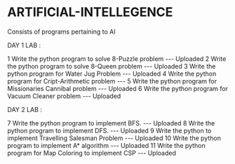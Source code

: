 # ARTIFICIAL-INTELLEGENCE
Consists of programs pertaining to AI 

DAY 1 LAB : 

1 Write the python program to solve 8-Puzzle problem --- Uploaded
2 Write the python program to solve 8-Queen problem --- Uploaded
3 Write the python program for Water Jug Problem --- Uploaded
4 Write the python program for Cript-Arithmetic problem ---
5 Write the python program for Missionaries Cannibal problem --- Uploaded
6 Write the python program for Vacuum Cleaner problem --- Uploaded

DAY 2 LAB : 

7 Write the python program to implement BFS. --- Uploaded
8 Write the python program to implement DFS. --- Uploaded
9 Write the python to implement Travelling Salesman Problem --- Uploaded
10 Write the python program to implement A* algorithm --- Uploaded
11 Write the python program for Map Coloring to implement CSP --- Uploaded
